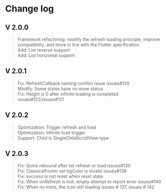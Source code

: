 # Change log

## V 2.0.0
>Framework refactoring: modify the refresh loading principle, improve compatibility, and more in line with the Flutter specification   
>Add: List reverse support   
>Add: List horizontal support   

## V 2.0.1
>Fix: RefreshCallback naming conflict issue issues#120   
>Modify: Some styles have no more status   
>Fix: Height is 0 after infinite loading is completed issues#123,issues#121   

## V 2.0.2
>Optimization: Trigger refresh and load   
>Optimization: Infinite load trigger   
>Support: Child is SingleChildScrollView type   

## V 2.0.3
>Fix: Quick rebound after list refresh or load issues#130   
>Fix: ClassicalFooter set bgColor is invalid issues#138   
>Fix: success is not reset when reset state   
>Fix: When onRefresh is null, empty attempt to report error issues#140   
>Fix: When no more, the icon still loading issues # 137, issues # 142   
